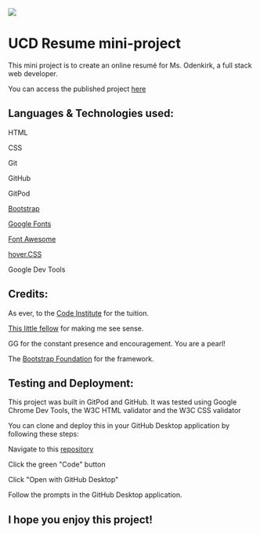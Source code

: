 <img src="https://codeinstitute.s3.amazonaws.com/fullstack/ci_logo_small.png" style="margin: 0;">

# UCD Resume mini-project

This mini project is to create an online resumé for Ms. Odenkirk, a full stack web developer.

You can access the published project [here](https://justin-sawyer.github.io/ucd-resume/)

## Languages & Technologies used:

HTML

CSS

Git 

GitHub 

GitPod 

[Bootstrap](https://getbootstrap.com/)

[Google Fonts](https://fonts.google.com/)

[Font Awesome](https://fontawesome.com/)

[hover.CSS](https://ianlunn.github.io/Hover/)

Google Dev Tools 

## Credits:

As ever, to the [Code Institute](https://codeinstitute.net) for the tuition.

[This little fellow](https://www.sciencephoto.com/media/1008843/view/colorectal-cancer-cell-sem) for making me see sense.

GG for the constant presence and encouragement. You are a pearl!

The [Bootstrap Foundation](https://getbootstrap.com/) for the framework.

## Testing and Deployment:

This project was built in GitPod and GitHub. It was tested using Google Chrome Dev Tools, the W3C HTML validator and the W3C CSS validator

You can clone and deploy this in your GitHub Desktop application by following these steps:

Navigate to this [repository](https://github.com/Justin-Sawyer/ucd-resume)

Click the green "Code" button

Click "Open with GitHub Desktop"

Follow the prompts in the GitHub Desktop application.

## I hope you enjoy this project!